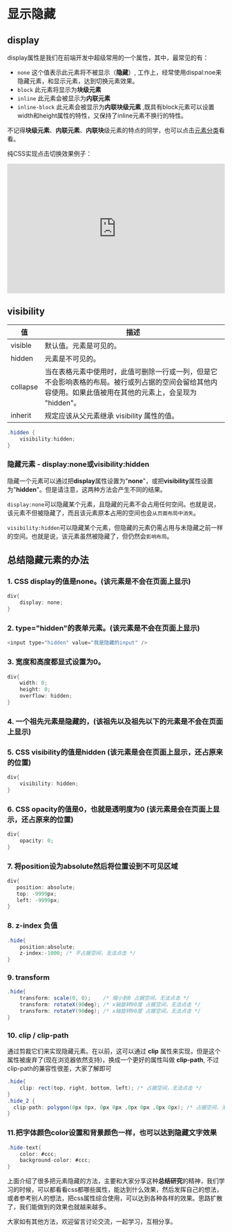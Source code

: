 # 显示隐藏

## display

display属性是我们在前端开发中超级常用的一个属性，其中，最常见的有：

- `none`  这个值表示此元素将不被显示（**隐藏**）, 工作上，经常使用dispal:noe来隐藏元素，和显示元素，达到切换元素效果。
- `block`  此元素将显示为**块级元素**
- `inline` 此元素会被显示为**内联元素**
- `inline-block` 此元素会被显示为**内联块级元素** ,既具有block元素可以设置width和height属性的特性，又保持了inline元素不换行的特性。

不记得**块级元素**、**内联元素**、**内联块**级元素的特点的同学，也可以点击[元素分类](../html/12-元素分类)看看。

纯CSS实现点击切换效果例子：

<iframe height="300" style="width: 100%;" scrolling="no" title="Untitled" src="https://codepen.io/347830076/embed/wvreoza?default-tab=html%2Cresult&theme-id=dark" frameborder="no" loading="lazy" allowtransparency="true" allowfullscreen="true">
  See the Pen <a href="https://codepen.io/347830076/pen/wvreoza">
  Untitled</a> by cylyiou (<a href="https://codepen.io/347830076">@347830076</a>)
  on <a href="https://codepen.io">CodePen</a>.
</iframe>


## visibility

|值 |	描述|
| ---- | ---- |
|visible| 	默认值。元素是可见的。|
|hidden |	元素是不可见的。|
|collapse |	当在表格元素中使用时，此值可删除一行或一列，但是它不会影响表格的布局。被行或列占据的空间会留给其他内容使用。如果此值被用在其他的元素上，会呈现为 "hidden"。|
|inherit |	规定应该从父元素继承 visibility 属性的值。|

```cs
.hidden {
    visibility:hidden;
}
```

### 隐藏元素 - display:none或visibility:hidden

隐藏一个元素可以通过把**display**属性设置为"**none**"，或把**visibility**属性设置为"**hidden**"。但是请注意，这两种方法会产生不同的结果。

`display:none`可以隐藏某个元素，且隐藏的元素不会占用任何空间。也就是说，该元素不但被隐藏了，而且该元素原本占用的空间也会`从页面布局中消失`。

`visibility:hidden`可以隐藏某个元素，但隐藏的元素仍需占用与未隐藏之前一样的空间。也就是说，该元素虽然被隐藏了，但仍然会`影响布局`。

## 总结隐藏元素的办法

### 1. CSS display的值是none。**(该元素是不会在页面上显示)**
```cs
div{
    display: none;
}
```
### 2. type="hidden"的表单元素。**(该元素是不会在页面上显示)**

```cs
<input type="hidden" value="我是隐藏的input" />
```

### 3. 宽度和高度都显式设置为0。
```cs
div{
    width: 0;
    height: 0;
    overflow: hidden;
}
```
### 4. 一个祖先元素是隐藏的，**(该祖先以及祖先以下的元素是不会在页面上显示)**

### 5. CSS visibility的值是hidden **(该元素是会在页面上显示，还占原来的位置)**

```cs
div{
    visibility: hidden;
}
```
### 6. CSS opacity的值是0，也就是透明度为0 **(该元素是会在页面上显示，还占原来的位置)**
```cs
div{
    opacity: 0;
}
```

### 7. 将position设为absolute然后将位置设到不可见区域 

```cs
div{
   position: absolute;
   top: -9999px;
   left: -9999px;
}
```

### 8. z-index 负值

```cs
.hide{
    position:absolute;
    z-index:-1000; /* 不占据空间，无法点击 */
}
```

### 9. transform 

```cs
.hide{
    transform: scale(0, 0);    /* 缩小到0 占据空间，无法点击 */
    transform: rotateX(90deg); /* x轴旋转90度 占据空间，无法点击 */
    transform: rotateY(90deg); /* x轴旋转90度 占据空间，无法点击 */
}
```

### 10. clip / clip-path 

通过剪裁它们来实现隐藏元素。在以前，这可以通过 **clip** 属性来实现，但是这个属性被废弃了(现在浏览器依然支持)，换成一个更好的属性叫做 **clip-path**, 不过clip-path的兼容性很差，大家了解即可

```cs
.hide{
    clip: rect(top, right, bottom, left); /* 占据空间，无法点击 */
}
.hide_2 {
  clip-path: polygon(0px 0px, 0px 0px ,0px 0px ,0px 0px); /* 占据空间，无法点击 */
}
```

### 11.把字体颜色color设置和背景颜色一样，也可以达到隐藏文字效果

```cs
.hide-text{
    color: #ccc;
    background-color: #ccc;
}
```

上面介绍了很多把元素隐藏的方法，主要和大家分享这种**总结研究**的精神，我们学习的时候，可以都看看css都哪些属性，能达到什么效果，然后发挥自己的想法，或者参考别人的想法，把css属性综合使用，可以达到各种各样的效果。思路扩散了，我们能做到的效果也就越来越多。

大家如有其他方法，欢迎留言讨论交流，一起学习，互相分享。

